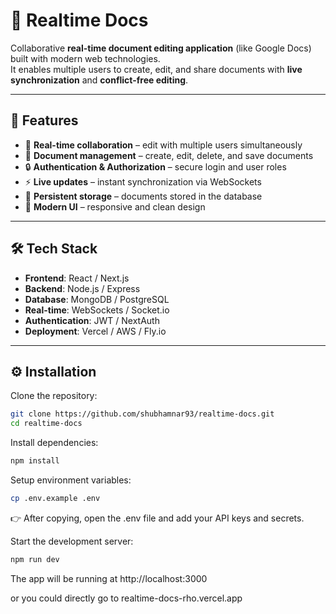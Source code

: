 # 📄 Realtime Docs

Collaborative **real-time document editing application** (like Google Docs) built with modern web technologies.  
It enables multiple users to create, edit, and share documents with **live synchronization** and **conflict-free editing**.

---

## 🚀 Features

- 🔄 **Real-time collaboration** – edit with multiple users simultaneously  
- 📑 **Document management** – create, edit, delete, and save documents  
- 🔒 **Authentication & Authorization** – secure login and user roles  
- ⚡ **Live updates** – instant synchronization via WebSockets  
- 📂 **Persistent storage** – documents stored in the database  
- 🎨 **Modern UI** – responsive and clean design  

---

## 🛠️ Tech Stack

- **Frontend**: React / Next.js  
- **Backend**: Node.js / Express  
- **Database**: MongoDB / PostgreSQL  
- **Real-time**: WebSockets / Socket.io  
- **Authentication**: JWT / NextAuth  
- **Deployment**: Vercel / AWS / Fly.io  

---

## ⚙️ Installation

Clone the repository:

```bash
git clone https://github.com/shubhamnar93/realtime-docs.git
cd realtime-docs
```
Install dependencies:
```bash
npm install
```
Setup environment variables:
```bash
cp .env.example .env
```
👉 After copying, open the .env file and add your API keys and secrets.

Start the development server:
```bash
npm run dev
```
The app will be running at http://localhost:3000

or you could directly go to realtime-docs-rho.vercel.app


